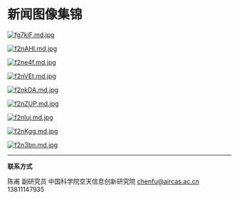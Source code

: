# 新闻图像集锦

[![fg7kiF.md.jpg](https://z3.ax1x.com/2021/08/15/fg7kiF.md.jpg)](https://imgtu.com/i/fg7kiF)

[![f2nAHI.md.jpg](https://z3.ax1x.com/2021/08/15/f2nAHI.md.jpg)](https://imgtu.com/i/f2nAHI)

[![f2ne4f.md.jpg](https://z3.ax1x.com/2021/08/15/f2ne4f.md.jpg)](https://imgtu.com/i/f2ne4f)

[![f2nVEt.md.jpg](https://z3.ax1x.com/2021/08/15/f2nVEt.md.jpg)](https://imgtu.com/i/f2nVEt)

[![f2nkDA.md.jpg](https://z3.ax1x.com/2021/08/15/f2nkDA.md.jpg)](https://imgtu.com/i/f2nkDA)

[![f2nZUP.md.jpg](https://z3.ax1x.com/2021/08/15/f2nZUP.md.jpg)](https://imgtu.com/i/f2nZUP)

[![f2nluj.md.jpg](https://z3.ax1x.com/2021/08/15/f2nluj.md.jpg)](https://imgtu.com/i/f2nluj)

[![f2nKgg.md.jpg](https://z3.ax1x.com/2021/08/15/f2nKgg.md.jpg)](https://imgtu.com/i/f2nKgg)

[![f2n3bn.md.jpg](https://z3.ax1x.com/2021/08/15/f2n3bn.md.jpg)](https://imgtu.com/i/f2n3bn)


---

**联系方式**

陈甫 副研究员
中国科学院空天信息创新研究院
chenfu@aircas.ac.cn
13811147935

